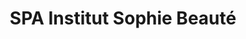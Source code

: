 ---
title: "SPA Institut Sophie Beauté"
url: /pontcharra/spa-institut-sophie-beaute/
shop: Kosmetik
---